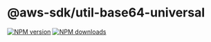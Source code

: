 # @aws-sdk/util-base64-universal

[![NPM version](https://img.shields.io/npm/v/@aws-sdk/util-base64-universal.svg)](https://www.npmjs.com/package/@aws-sdk/util-base64-universal)
[![NPM downloads](https://img.shields.io/npm/dm/@aws-sdk/util-base64-universal.svg)](https://www.npmjs.com/package/@aws-sdk/util-base64-universal)
